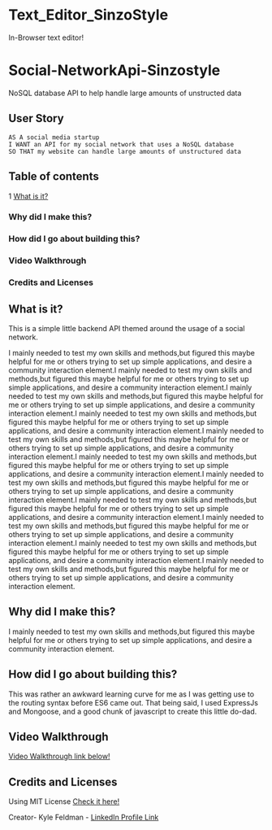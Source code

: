 # Text_Editor_SinzoStyle
In-Browser text editor!
# Social-NetworkApi-Sinzostyle
NoSQL database API to help handle large amounts of unstructed data

## User Story
```
AS A social media startup
I WANT an API for my social network that uses a NoSQL database
SO THAT my website can handle large amounts of unstructured data
```

## Table of contents

1 [What is it?](#whatisit)
### Why did I make this?
### How did I go about building this?
### Video Walkthrough
### Credits and Licenses
















## What is it? <a name="whatisit"></a>
This is a simple little backend API themed around the usage of a social network. 

I mainly needed to test my own skills and methods,but figured this maybe helpful for me or others trying to set up simple applications, and desire a community interaction element.I mainly needed to test my own skills and methods,but figured this maybe helpful for me or others trying to set up simple applications, and desire a community interaction element.I mainly needed to test my own skills and methods,but figured this maybe helpful for me or others trying to set up simple applications, and desire a community interaction element.I mainly needed to test my own skills and methods,but figured this maybe helpful for me or others trying to set up simple applications, and desire a community interaction element.I mainly needed to test my own skills and methods,but figured this maybe helpful for me or others trying to set up simple applications, and desire a community interaction element.I mainly needed to test my own skills and methods,but figured this maybe helpful for me or others trying to set up simple applications, and desire a community interaction element.I mainly needed to test my own skills and methods,but figured this maybe helpful for me or others trying to set up simple applications, and desire a community interaction element.I mainly needed to test my own skills and methods,but figured this maybe helpful for me or others trying to set up simple applications, and desire a community interaction element.I mainly needed to test my own skills and methods,but figured this maybe helpful for me or others trying to set up simple applications, and desire a community interaction element.I mainly needed to test my own skills and methods,but figured this maybe helpful for me or others trying to set up simple applications, and desire a community interaction element.I mainly needed to test my own skills and methods,but figured this maybe helpful for me or others trying to set up simple applications, and desire a community interaction element.

## Why did I make this?
I mainly needed to test my own skills and methods,but figured this maybe helpful for me or others trying to set up simple applications, and desire a community interaction element.


## How did I go about building this?
This was rather an awkward learning curve for me as I was getting use to the routing syntax before ES6 came out. That being said, I used ExpressJs and Mongoose, and a good chunk of javascript to create this little do-dad.

## Video Walkthrough
[Video Walkthrough link below!](https://drive.google.com/file/d/19RADNz7FE2dXNYvmiop9gVAJxX_apYNc/view?usp=share_link)

## Credits and Licenses
Using MIT License [Check it here!](https://opensource.org/licenses/MIT)

Creator- Kyle Feldman - [LinkedIn Profile Link](https://www.linkedin.com/in/kyle-feldman-427b5624b)
